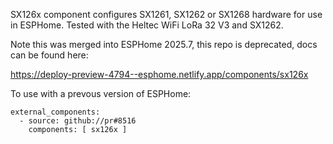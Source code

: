 SX126x component configures SX1261, SX1262 or SX1268 hardware for use in ESPHome. Tested with the Heltec WiFi LoRa 32 V3 and SX1262.

Note this was merged into ESPHome 2025.7, this repo is deprecated, docs can be found here:

https://deploy-preview-4794--esphome.netlify.app/components/sx126x

To use with a prevous version of ESPHome:
```
external_components:
  - source: github://pr#8516
    components: [ sx126x ]
```
